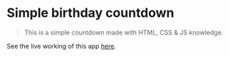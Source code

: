 # Simple birthday countdown

> This is a simple countdown made with HTML, CSS & JS knowledge.  

See the live working of this app [here](https://birthday-coutdown.netlify.app/).
